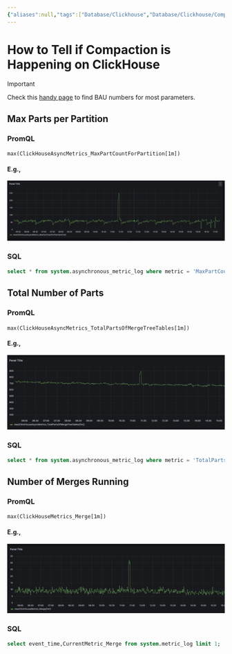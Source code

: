 ```yaml
---
{"aliases":null,"tags":["Database/Clickhouse","Database/Clickhouse/Compaction"],"projects":["EventStore"],"url":null,"type":"Note","Description":"Everything related to Clickhouse Compaction","Areas":null,"publish":true,"date created":"2025-01-15T17:04","date modified":"2025-01-15T18:38","PassFrontmatter":true,"created":"2025-01-15T17:04:46.510+05:30","updated":"2025-01-15T18:38:24.709+05:30"}
---
```


# How to Tell if Compaction is Happening on ClickHouse

> [!important]
Check this [handy page](https://kb.altinity.com/altinity-kb-schema-design/how-much-is-too-much/) to find BAU numbers for most parameters.
## Max Parts per Partition
### PromQL
```PromQL
max(ClickHouseAsyncMetrics_MaxPartCountForPartition[1m])
```
#### E.g.,

![Screenshot 2025-01-15 at 5.16.06 PM.png](../../04-Resources/UnProcessed/attachments/Screenshot%202025-01-15%20at%205.16.06%20PM.png)

### SQL
```SQL
select * from system.asynchronous_metric_log where metric = 'MaxPartCountForPartition' order by event_time desc limit 1;
```

## Total Number of Parts

### PromQL
```PromQL
max(ClickHouseAsyncMetrics_TotalPartsOfMergeTreeTables[1m])
```
#### E.g.,

![Screenshot 2025-01-15 at 5.34.38 PM.png](../../04-Resources/UnProcessed/attachments/Screenshot%202025-01-15%20at%205.34.38%20PM.png)

### SQL
```sql
select * from system.asynchronous_metric_log where metric = 'TotalPartsOfMergeTreeTables' order by event_time desc limit 1;
```

## Number of Merges Running

### PromQL
```PromQL
max(ClickHouseMetrics_Merge[1m])
```

#### E.g.,

![Screenshot 2025-01-15 at 5.43.08 PM.png](../../04-Resources/UnProcessed/attachments/Screenshot%202025-01-15%20at%205.43.08%20PM.png)

### SQL
```sql
select event_time,CurrentMetric_Merge from system.metric_log limit 1;
```
